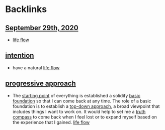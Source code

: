 
# Backlinks
## [September 29th, 2020](<September 29th, 2020.md>)
- [life flow](<life flow.md>)

## [intention](<intention.md>)
- have a natural [life flow](<life flow.md>)

## [progressive approach](<progressive approach.md>)
- The [starting point](<starting point.md>) of everything is established a solidify [basic foundation](<basic foundation.md>) so that I can come back at any time. The role of a basic foundation is to establish a [top-down approach](<top-down approach.md>), a broad viewpoint that includes things I want to work on. It would help to set me a [truth compass](<truth compass.md>) to come back when I feel lost or to expand myself based on the experience that I gained. [life flow](<life flow.md>)

